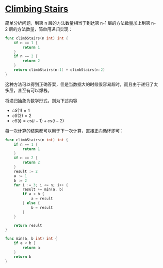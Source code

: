 # [Climbing Stairs](https://leetcode.com/problems/climbing-stairs/description/)

简单分析问题，到第 n 层的方法数量相当于到达第 n-1 层的方法数量加上到第 n-2 层的方法数量，简单用递归实现：

```go
func climbStairs(n int) int {
	if n == 1 {
		return 1
	}
	if n == 2 {
		return 2
	}
	return climbStairs(n-1) + climbStairs(n-2)
}
```

这种方法可以得到正确答案，但是当数据大的时候很容易超时，而且由于递归了太多层，甚至有可以爆栈。

将递归抽象为数学形式，则为下述内容

- $cS(1) = 1$
- $cS(2) = 2$
- $cS(i) = cs(i-1) + cs(i-2)$

每一次计算的结果都可以用于下一次计算，直接正向循环即可：

```go
func climbStairs(n int) int {
	if n == 1 {
		return 1
	}
	if n == 2 {
		return 2
	}
	result := 2
	a := 1
	b := 2
	for i := 3; i <= n; i++ {
		result += min(a, b)
		if a < b {
			a = result
		} else {
			b = result
		}
	}

	return result
}

func min(a, b int) int {
	if a < b {
		return a
	}
	return b
}
```
